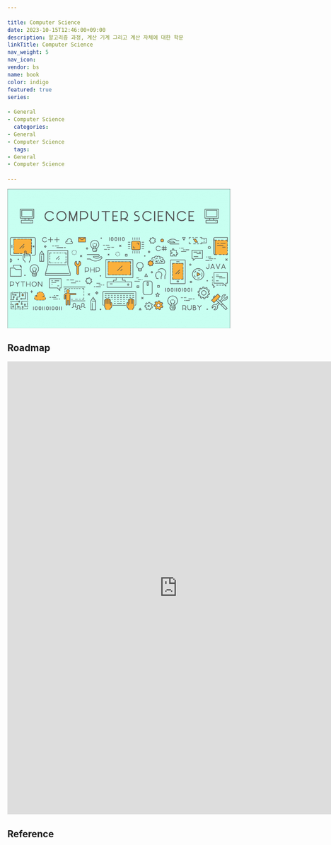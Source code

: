 ```yaml
---

title: Computer Science
date: 2023-10-15T12:46:00+09:00
description: 알고리즘 과정, 계산 기계 그리고 계산 자체에 대한 학문
linkTitle: Computer Science
nav_weight: 5
nav_icon:
vendor: bs
name: book
color: indigo
featured: true
series:

- General
- Computer Science
  categories:
- General
- Computer Science
  tags:
- General
- Computer Science

---
```


![Computer Science](computer-science.png#center)

## Roadmap

<p align="center">
<iframe width="768" height="1024" src="https://roadmap.sh/computer-science?s=652b754df43a58c923ce9d26" frameborder="0" allow="accelerometer; autoplay; encrypted-media; gyroscope; picture-in-picture" allowfullscreen></iframe>
</p>

## Reference
